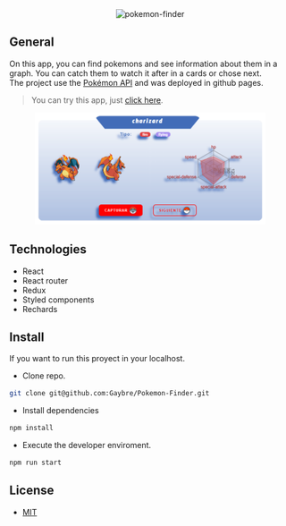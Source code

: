 <div align="center">
<img src="https://fontmeme.com/permalink/200919/2a9e21302fa17078d2032971aff86d58.png" alt="pokemon-finder">
<br />
</div>

## General

On this app, you can find pokemons and see information about them in a graph. You can catch them to watch it after in a cards or chose next.
<br />
The project use the [Pokémon API](https://pokeapi.co/ "Pokémon API") and was deployed in github pages.

> You can try this app, just [click here](https://gaybre.github.io/Pokemon-Finder/ "click here").

<div align="center">
<img src="https://raw.githubusercontent.com/Gaybre/Pokemon-Finder/master/src/assets/img/portada.png" height="200" alt="pokemon-finder">
</div>

## Technologies

- React
- React router
- Redux
- Styled components
- Rechards

## Install

If you want to run this proyect in your localhost.

- Clone repo.<br />
```bash
git clone git@github.com:Gaybre/Pokemon-Finder.git
```
- Install dependencies<br />
```bash
npm install
```
- Execute the developer enviroment.<br />
```bash
npm run start
```

## License

- [MIT](https://es.wikipedia.org/wiki/Licencia_MIT "MIT")

